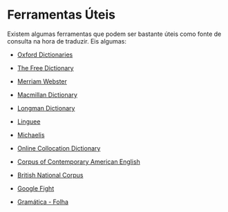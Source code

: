 # Ferramentas Úteis

Existem algumas ferramentas que podem ser bastante úteis como fonte de consulta na hora de traduzir. Eis algumas:

- [Oxford Dictionaries][fe1]

- [The Free Dictionary][fe2]

- [Merriam Webster][fe3]

- [Macmillan Dictionary][fe4]

- [Longman Dictionary][fe5]

- [Linguee][fe6]

- [Michaelis][fe7]

- [Online Collocation Dictionary][fe8]

- [Corpus of Contemporary American English][fe9]

- [British National Corpus][fe10]

- [Google Fight][fe11]

- [Gramática - Folha][fe12]

[fe1]: http://www.oxforddictionaries.com/us/
[fe2]: http://idioms.thefreedictionary.com/
[fe3]: http://visual.merriam-webster.com/
[fe4]: http://www.macmillandictionary.com/
[fe5]: http://www.ldoceonline.com/
[fe6]: http://www.linguee.com.br/
[fe7]: http://michaelis.uol.com.br/moderno/ingles/index.php
[fe8]: http://oxforddictionary.so8848.com/o#.VIQ3eDHF-T8
[fe9]: http://corpus.byu.edu/coca/
[fe10]: http://www.natcorp.ox.ac.uk/
[fe11]: http://www.googlefight.com/
[fe12]: http://www1.folha.uol.com.br/folha/fovest/gramatica.shtml
